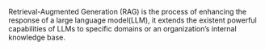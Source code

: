 Retrieval-Augmented Generation (RAG) is the process of enhancing the response of a large language model(LLM), it extends the existent powerful capabilities of LLMs to specific domains or an organization’s internal knowledge base.
